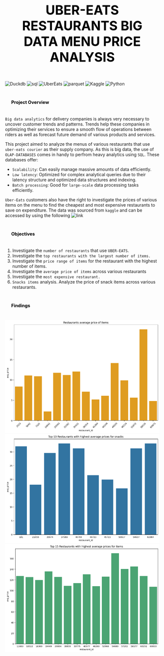 ## <div style="padding: 35px;color:white;margin:10;font-size:200%;text-align:center;display:fill;border-radius:10px;overflow:hidden;background-image: url(https://images.pexels.com/photos/7078619/pexels-photo-7078619.jpeg?auto=compress&cs=tinysrgb&w=1260&h=750&dpr=1)"><b><span style='color:black'><strong> UBER-EATS RESTAURANTS BIG DATA MENU PRICE ANALYSIS </strong></span></b> </div> 

![Duckdb](https://img.shields.io/badge/DuckDB-FFF000?logo=duckdb&logoColor=000&style=for-the-badge)
![sql](https://img.shields.io/badge/SQLite-003B57?logo=sqlite&logoColor=fff&style=for-the-badge)
![UberEats](https://img.shields.io/badge/Uber%20Eats-06C167?logo=ubereats&logoColor=fff&style=for-the-badge)
![parquet](https://img.shields.io/badge/Apache%20Parquet-50ABF1?logo=apacheparquet&logoColor=fff&style=for-the-badge)
![Kaggle](https://img.shields.io/badge/Kaggle-20BEFF?logo=kaggle&logoColor=fff&style=for-the-badge)
![Python](https://img.shields.io/badge/Python-3776AB?logo=python&logoColor=fff&style=for-the-badge)

### <div style="padding: 20px;color:white;margin:10;font-size:90%;text-align:left;display:fill;border-radius:10px;overflow:hidden;background-image: url(https://w0.peakpx.com/wallpaper/957/661/HD-wallpaper-white-marble-white-stone-texture-marble-stone-background-white-stone.jpg)"><b><span style='color:black'> Project Overview</span></b> </div>

`Big data analytics` for delivery companies is always very necessary to uncover customer trends and patterns. Trends help these companies in optimizing their services to ensure a smooth flow of operations between riders as well as forecast future demand of various products and services. 

This project aimed to analyze the menus of various restaurants that use `uber-eats courier` as their supply company. As this is big data, the use of `OLAP-DATABASES` comes in handy to perfrom heavy analytics using `SQL`. These databases offer:

* `Scalability`: Can easily manage massive amounts of data efficiently.
* `Low latency`: Optimized for complex analytical queries due to their latency structure and optimized data structures and indexing. 
* `Batch processing`: Good for `large-scale` data processing tasks efficiently.

`Uber-Eats` customers also have the right to investigate the prices of various items on the menu to find the cheapest and most expensive restaurants to save on expenditure. The data was sourced from `kaggle` and can be accessed by using the following ![link](https://www.kaggle.com/datasets/ahmedshahriarsakib/uber-eats-usa-restaurants-menus)

### <div style="padding: 20px;color:white;margin:10;font-size:90%;text-align:left;display:fill;border-radius:10px;overflow:hidden;background-image: url(https://w0.peakpx.com/wallpaper/957/661/HD-wallpaper-white-marble-white-stone-texture-marble-stone-background-white-stone.jpg)"><b><span style='color:black'> Objectives</span></b> </div>

1. Investigate the `number of restaurants` that use `UBER-EATS`.
2. Investigate the `top restaurants with the largest number of items.`
3. Investigate the `price range of items` for the restaurant with the highest number of items.
4. Investigate the `average price of items` across various restaurants
5. Investigate the `most expensive restaurant.`
6. `Snacks items` analysis. Analyze the price of snack items across various restaurants. 

### <div style="padding: 20px;color:white;margin:10;font-size:90%;text-align:left;display:fill;border-radius:10px;overflow:hidden;background-image: url(https://w0.peakpx.com/wallpaper/957/661/HD-wallpaper-white-marble-white-stone-texture-marble-stone-background-white-stone.jpg)"><b><span style='color:black'> Findings</span></b> </div>

![avg-price](images/avg_price.png)
![snacks](images/snacks_prices.png)
![prices](images/Items_prices.png)
